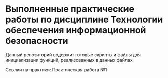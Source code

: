 # Выполненные практические работы по дисциплине Технологии обеспечения информационной безопасности
Данный репозиторий содержит готовые скрипты и файлы для инициализации функций, реализованных в данных файлах

Ссылки на практики:
Практическая работа №1
